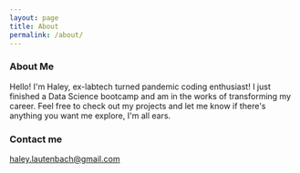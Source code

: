 ```yaml
---
layout: page
title: About
permalink: /about/
---
```

### About Me

Hello! I'm Haley, ex-labtech turned pandemic coding enthusiast!
I just finished a Data Science bootcamp and am in the works of transforming my career.
Feel free to check out my projects and let me know if there's anything you want me explore, I'm all ears.

### Contact me

[haley.lautenbach@gmail.com](mailto:haley.lautenbach@gmail.com)
